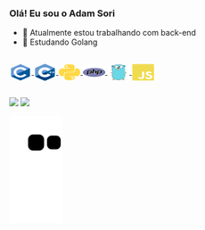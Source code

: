 ### Olá! Eu sou o Adam Sori

- 🔭 Atualmente estou trabalhando com back-end
- 🌱 Estudando Golang


<div align="center">
  <a href="https://github.com/adamsori">
  <!--<img height="180em" src="https://github-readme-stats.vercel.app/api?username=adamsori&show_icons=true&theme=tokyonight&include_all_commits=true&count_private=true"/> -->
 <!-- <img height="130em" src="https://github-readme-stats.vercel.app/api/top-langs/?username=adamsori&layout=compact&langs_count=7&theme=tokyonight"/> -->
</div>
<div style="display: inline_block"><br>
   <img align="center" alt="Adam-C" height="30" width="40" src="https://raw.githubusercontent.com/devicons/devicon/master/icons/c/c-original.svg">
   <img align="center" alt="Adam-Cpp" height="30" width="40" src="https://raw.githubusercontent.com/devicons/devicon/master/icons/cplusplus/cplusplus-original.svg">
  <img align="center" alt="Adam-Py" height="30" width="40" src="https://raw.githubusercontent.com/devicons/devicon/master/icons/python/python-plain.svg">
  <img align="center" alt="Adam-Php" height="30" width="40" src="https://raw.githubusercontent.com/devicons/devicon/master/icons/php/php-original.svg">
  <img align="center" alt="Adam-Go" height="30" width="40" src="https://raw.githubusercontent.com/devicons/devicon/master/icons/go/go-original.svg">
  <img align="center" alt="Adam-Js" height="30" width="40" src="https://raw.githubusercontent.com/devicons/devicon/master/icons/javascript/javascript-plain.svg">
</div>
  
  ##
 
<div> 

  <a href = "mailto:adam.sori@gmail.com"><img src="https://img.shields.io/badge/-Gmail-%23333?style=for-the-badge&logo=gmail&logoColor=white" target="_blank"></a>
  <a href="https://www.linkedin.com/in/adam-william-sori" target="_blank"><img src="https://img.shields.io/badge/-LinkedIn-%230077B5?style=for-the-badge&logo=linkedin&logoColor=white" target="_blank"></a> 
 
  ![Snake animation](https://github.com/adamsori/adamsori/blob/output/github-contribution-grid-snake.svg)
 
</div>


